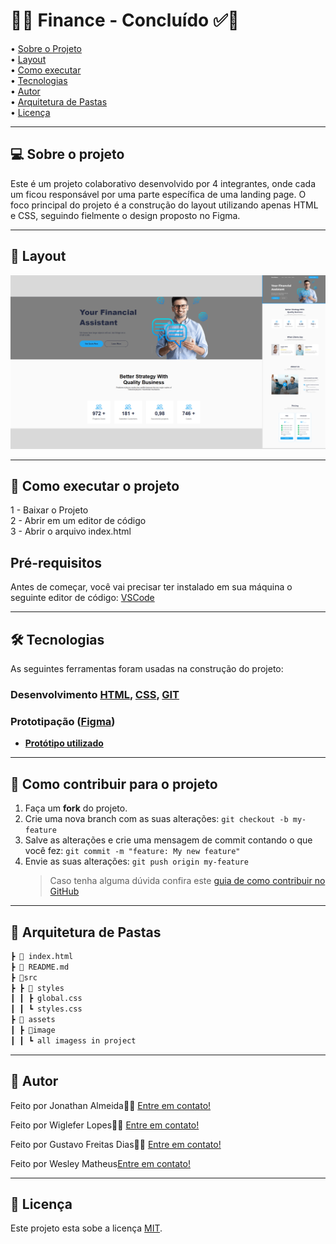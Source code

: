# 🚀✅ Finance - Concluído ✅🚀

• [Sobre o Projeto](#-sobre-o-projeto) \
• [Layout](#-layout) \
• [Como executar](#-como-executar-o-projeto) \
• [Tecnologias](#-tecnologias) \
• [Autor](#-autor) \
• [Arquitetura de Pastas](#-arquitetura-de-pastas) \
• [Licença](#-licença)

---

## 💻 Sobre o projeto

Este é um projeto colaborativo desenvolvido por 4 integrantes, onde cada um ficou responsável por uma parte específica de uma landing page. O foco principal do projeto é a construção do layout utilizando apenas HTML e CSS, seguindo fielmente o design proposto no Figma.

---

## 🎨 Layout

![Mobile1](./src/assets/image/resumo-projeto-finance.png)

---

## 🚀 Como executar o projeto

1 - Baixar o Projeto \
2 - Abrir em um editor de código \
3 - Abrir o arquivo index.html

## Pré-requisitos

Antes de começar, você vai precisar ter instalado em sua máquina o seguinte editor de código:
[VSCode](https://code.visualstudio.com/)

---

## 🛠 Tecnologias

As seguintes ferramentas foram usadas na construção do projeto:

### **Desenvolvimento** [HTML](https://developer.mozilla.org/en-US/docs/Web/HTML), [CSS](https://developer.mozilla.org/en-US/docs/Web/CSS), [GIT](https://git-scm.com/doc)

### **Prototipação** ([Figma](https://www.figma.com/))

- **[Protótipo utilizado](https://www.figma.com/design/FV5Plfkn4pzoNwq853BgQI/Financen---html-finance-web-page?node-id=1479-801&p=f&t=HgKnodODgkunQ1x3-0)**

---

## 💪 Como contribuir para o projeto

1. Faça um **fork** do projeto.
2. Crie uma nova branch com as suas alterações: `git checkout -b my-feature`
3. Salve as alterações e crie uma mensagem de commit contando o que você fez: `git commit -m "feature: My new feature"`
4. Envie as suas alterações: `git push origin my-feature`
   > Caso tenha alguma dúvida confira este [guia de como contribuir no GitHub](./CONTRIBUTING.md)

---

## 📂 Arquitetura de Pastas

```md
┣ 📄 index.html
┣ 📄 README.md
┣ 📂src
┣ ┣ 📂 styles
┃ ┃ ┣ global.css
┃ ┃ ┗ styles.css
┣ 📂 assets
┃ ┣ 📂image
┃ ┃ ┗ all imagess in project
```

---

## 🦸 Autor

Feito por Jonathan Almeida👋🏽 [Entre em contato!](https://www.linkedin.com/in/JonathanASf/)

Feito por Wiglefer Lopes👋🏽 [Entre em contato!](https://www.linkedin.com/in/wigleferlopes/)

Feito por Gustavo Freitas Dias👋🏽 [Entre em contato!](https://www.linkedin.com/in/gustavo-freitas-83a3a5366/)

Feito por Wesley Matheus[Entre em contato!](https://www.linkedin.com/in/wesley-matheus-101339355/)

---

## 📝 Licença

Este projeto esta sobe a licença [MIT](https://opensource.org/license/mit).
